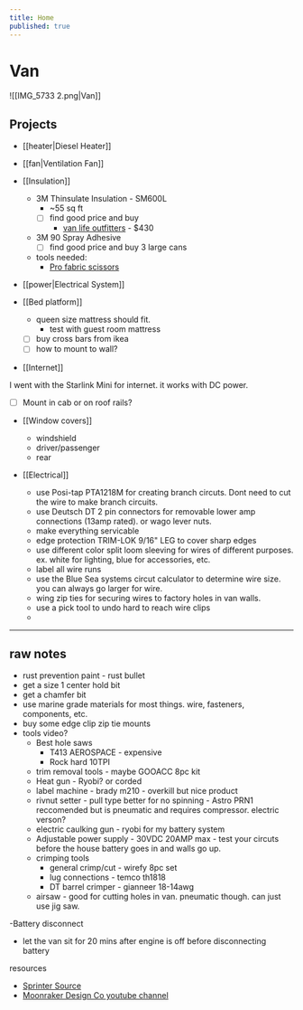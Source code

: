 ```yaml
---
title: Home
published: true
---
```


# Van

![[IMG_5733 2.png|Van]]

## Projects

- [[heater|Diesel Heater]]
- [[fan|Ventilation Fan]]
- [[Insulation]]

  - 3M Thinsulate Insulation - SM600L
    - ~55 sq ft
    - [ ] find good price and buy
      - [van life outfitters](https://www.vanlifeoutfitters.com/store/3m-thinsulate-sm600l-insulation/) - $430
  - 3M 90 Spray Adhesive
    - [ ] find good price and buy 3 large cans
  - tools needed:
    - [Pro fabric scissors](https://www.amazon.com/LIVINGO-Multi-Purpose-Stainless-Dressmaking-Professional/dp/B0D8F41LBD/ref=as_li_ss_tl?dchild=1&keywords=fabric%2Bscissors&qid=1599167223&sr=8-1-spons&spLa=ZW5jcnlwdGVkUXVhbGlmaWVyPUFHWTI4QUlDQTZVSUkmZW5jcnlwdGVkSWQ9QTAxNzc3NThGSzRPRUhCRjM4WFQmZW5jcnlwdGVkQWRJZD1BMDk2MjMzNDI3RjY4UTI5RjhLMlcmd2lkZ2V0TmFtZT1zcF9hdGYmYWN0aW9uPWNsaWNrUmVkaXJlY3QmZG9Ob3RMb2dDbGljaz10cnVl&linkCode=sl1&tag=vanlifeoutf0f-20&linkId=81ce4e350e7b8bb2a29df3a84006d722&language=en_US&th=1)

- [[power|Electrical System]]

- [[Bed platform]]

  - queen size mattress should fit.
    - test with guest room mattress
  - [ ] buy cross bars from ikea
  - [ ] how to mount to wall?

- [[Internet]]

I went with the Starlink Mini for internet. it works with DC power.

- [ ] Mount in cab or on roof rails?

- [[Window covers]]

  - windshield
  - driver/passenger
  - rear

- [[Electrical]]
  - use Posi-tap PTA1218M for creating branch circuts. Dont need to cut the wire to make branch circuits.
  - use Deutsch DT 2 pin connectors for removable lower amp connections (13amp rated). or wago lever nuts.
  - make everything servicable
  - edge protection TRIM-LOK 9/16" LEG to cover sharp edges
  - use different color split loom sleeving for wires of different purposes. ex. white for lighting, blue for accessories, etc.
  - label all wire runs
  - use the Blue Sea systems circut calculator to determine wire size. you can always go larger for wire.
  - wing zip ties for securing wires to factory holes in van walls.
  - use a pick tool to undo hard to reach wire clips
  -

---

## raw notes

- rust prevention paint - rust bullet
- get a size 1 center hold bit
- get a chamfer bit
- use marine grade materials for most things. wire, fasteners, components, etc.
- buy some edge clip zip tie mounts
- tools video?
  - Best hole saws
    - T413 AEROSPACE - expensive
    - Rock hard 10TPI
  - trim removal tools - maybe GOOACC 8pc kit
  - Heat gun - Ryobi? or corded
  - label machine - brady m210 - overkill but nice product
  - rivnut setter - pull type better for no spinning - Astro PRN1 reccomended but is pneumatic and requires compressor. electric verson?
  - electric caulking gun - ryobi for my battery system
  - Adjustable power supply - 30VDC 20AMP max - test your circuts before the house battery goes in and walls go up.
  - crimping tools
    - general crimp/cut - wirefy 8pc set
    - lug connections - temco th1818
    - DT barrel crimper - gianneer 18-14awg
  - airsaw - good for cutting holes in van. pneumatic though. can just use jig saw.

-Battery disconnect

- let the van sit for 20 mins after engine is off before disconnecting battery

resources

- [Sprinter Source](https://sprinter-source.com/)
- [Moonraker Design Co youtube channel](https://www.youtube.com/@moonrakerdesign)

